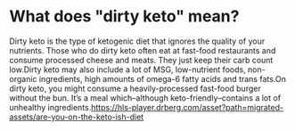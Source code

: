 # What does "dirty keto" mean?

Dirty keto is the type of ketogenic diet that ignores the quality of your nutrients. Those who do dirty keto often eat at fast-food restaurants and consume processed cheese and meats. They just keep their carb count low.Dirty keto may also include a lot of MSG, low-nutrient foods, non-organic ingredients, high amounts of omega-6 fatty acids and trans fats.On dirty keto, you might consume a heavily-processed fast-food burger without the bun. It’s a meal which–although keto-friendly–contains a lot of unhealthy ingredients.https://hls-player.drberg.com/asset?path=migrated-assets/are-you-on-the-keto-ish-diet